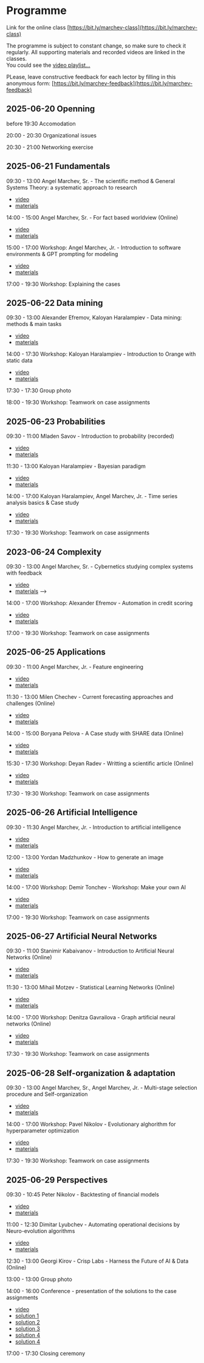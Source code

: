 # Programme  

Link for the online class [https://bit.ly/marchev-class](https://bit.ly/marchev-class)

The programme is subject to constant change, so make sure to check it regularly. All supporting materials and recorded videos are linked in the classes.  
You could see the [video playlist...](https://www.youtube.com/playlist?list=PLX9ryRl9v7BC72Zt6m_PoPJWU2zEHnvYN)  

PLease, leave constructive feedback for each lector by filling in this anonymous form: [https://bit.ly/marchev-feedback](https://bit.ly/marchev-feedback)

## **2025-06-20 Openning**  
  before 19:30 Accomodation   
  
<a/>  

  20:00 - 20:30 Organizational issues  
  
<a/>  

  20:30 - 21:00 Networking exercise  


## **2025-06-21 Fundamentals**  
  09:30 - 13:00 Angel Marchev, Sr. - The scientific method & General Systems Theory: a systematic approach to research  

* [video](https://youtube.com/playlist?list=PLX9ryRl9v7BC72Zt6m_PoPJWU2zEHnvYN)   
* [materials](marchev-sr/readme.md)   

<a/>  

  14:00 - 15:00 Angel Marchev, Sr. - For fact based worldview (Online)   

* [video](https://youtube.com/playlist?list=PLX9ryRl9v7BC72Zt6m_PoPJWU2zEHnvYN)   
* [materials](marchev-sr/readme.md)   

<a/>  

  15:00 - 17:00 Workshop: Angel Marchev, Jr. - Introduction to software environments & GPT prompting for modeling  

* [video](https://youtube.com/playlist?list=PLX9ryRl9v7BC72Zt6m_PoPJWU2zEHnvYN)   
* [materials](marchev-jr/readme.md)    

<a/>  

17:00 - 19:30 Workshop: Explaining the cases    
  

## **2025-06-22 Data mining**  
  09:30 - 13:00 Alexander Efremov, Kaloyan Haralampiev - Data mining: methods & main tasks  

* [video](https://youtube.com/playlist?list=PLX9ryRl9v7BC72Zt6m_PoPJWU2zEHnvYN)   
* [materials](efremov/readme.md)   

<a/>  

  14:00 - 17:30 Workshop: Kaloyan Haralampiev - Introduction to Orange with static data  

* [video](https://youtube.com/playlist?list=PLX9ryRl9v7BC72Zt6m_PoPJWU2zEHnvYN)   
* [materials](haralampiev/readme.md)   

<a/>  

  17:30 - 17:30 Group photo  
  
  18:00 - 19:30 Workshop: Teamwork on case assignments  
  

## **2025-06-23 Probabilities**  
  09:30 - 11:00 Mladen Savov - Introduction to probability (recorded)  

* [video](https://youtube.com/playlist?list=PLX9ryRl9v7BC72Zt6m_PoPJWU2zEHnvYN)   
* [materials](rusinov/readme.md)   

<a/>

  11:30 - 13:00 Kaloyan Haralampiev - Bayesian paradigm  

* [video](https://youtube.com/playlist?list=PLX9ryRl9v7BC72Zt6m_PoPJWU2zEHnvYN)   
* [materials](haralampiev/readme.md)   

<a/>  

   14:00 - 17:00 Kaloyan Haralampiev, Angel Marchev, Jr. - Time series analysis basics & Case study   

* [video](https://youtube.com/playlist?list=PLX9ryRl9v7BC72Zt6m_PoPJWU2zEHnvYN)   
* [materials](marchev-jr/readme.md)    

<a/>  

  17:30 - 19:30 Workshop: Teamwork on case assignments  
  

## **2023-06-24 Complexity**  
  09:30 - 13:00 Angel Marchev, Sr. - Cybernetics studying complex systems with feedback  

* [video](https://youtube.com/playlist?list=PLX9ryRl9v7BC72Zt6m_PoPJWU2zEHnvYN)   
* [materials](marchev-sr/readme.md) -->   

<a/>  

  14:00 - 17:00 Workshop: Alexander Efremov - Automation in credit scoring      

* [video](https://youtube.com/playlist?list=PLX9ryRl9v7BC72Zt6m_PoPJWU2zEHnvYN)   
* [materials](efremov/readme.md)   

<a/>  

  17:00 - 19:30 Workshop: Teamwork on case assignments  


## **2025-06-25 Applications**  

  09:30 - 11:00 Angel Marchev, Jr. - Feature engineering  

* [video](https://youtube.com/playlist?list=PLX9ryRl9v7BC72Zt6m_PoPJWU2zEHnvYN)   
* [materials](marchev-jr/readme.md)   

<a/>  

  11:30 - 13:00 Milen Chechev - Current forecasting approaches and challenges (Online)  

* [video](https://youtube.com/playlist?list=PLX9ryRl9v7BC72Zt6m_PoPJWU2zEHnvYN)   
* [materials](chechev/readme.md)   

<a/>  

  14:00 - 15:00 Boryana Pelova - A Case study with SHARE data (Online)      

* [video](https://youtube.com/playlist?list=PLX9ryRl9v7BC72Zt6m_PoPJWU2zEHnvYN)   
* [materials](pelova/readme.md)   

<a/>  

  15:30 - 17:30 Workshop: Deyan Radev - Writting a scientific article (Online)      

* [video](https://youtube.com/playlist?list=PLX9ryRl9v7BC72Zt6m_PoPJWU2zEHnvYN)   
* [materials](radev/readme.md)   

<a/>  

  17:30 - 19:30 Workshop: Teamwork on case assignments  


## **2025-06-26 Artificial Intelligence**  
  09:30 - 11:30 Angel Marchev, Jr. - Introduction to artificial intelligence    

* [video](https://youtube.com/playlist?list=PLX9ryRl9v7BC72Zt6m_PoPJWU2zEHnvYN)   
* [materials](marchev-jr/readme.md)   

<a/>  

  12:00 - 13:00 Yordan Madzhunkov - How to generate an image  


  * [video](https://youtube.com/playlist?list=PLX9ryRl9v7BC72Zt6m_PoPJWU2zEHnvYN)   
  * [materials](madzunkov/readme.md)   

<a/>  

  14:00 - 17:00 Workshop: Demir Tonchev - Workshop: Make your own AI      

* [video](https://youtube.com/playlist?list=PLX9ryRl9v7BC72Zt6m_PoPJWU2zEHnvYN)   
* [materials](tonchev/readme.md)   

<a/>  

  17:00 - 19:30 Workshop: Teamwork on case assignments  



## **2025-06-27 Artificial Neural Networks**  
  09:30 - 11:00 Stanimir Kabaivanov - Introduction to Artificial Neural Networks (Online)  

* [video](https://youtube.com/playlist?list=PLX9ryRl9v7BC72Zt6m_PoPJWU2zEHnvYN)   
* [materials](kabaivanov/readme.md)   

<a/>  

  11:30 - 13:00 Mihail Motzev - Statistical Learning Networks (Online)  

* [video](https://youtube.com/playlist?list=PLX9ryRl9v7BC72Zt6m_PoPJWU2zEHnvYN)   
* [materials](motzev/readme.md)   

<a/>  

  14:00 - 17:00 Workshop: Denitza Gavrailova - Graph artificial neural networks (Online)  

* [video](https://youtube.com/playlist?list=PLX9ryRl9v7BC72Zt6m_PoPJWU2zEHnvYN)   
* [materials](gavrailova/readme.md)   

<a/>  

  17:30 - 19:30 Workshop: Teamwork on case assignments  

  
  
## **2025-06-28 Self-organization & adaptation**  
  09:30 - 13:00 Angel Marchev, Sr., Angel Marchev, Jr. - Multi-stage selection procedure and Self-organization   

* [video](https://youtube.com/playlist?list=PLX9ryRl9v7BC72Zt6m_PoPJWU2zEHnvYN)   
* [materials](marchev-sr/readme.md)   

<a/>  

  14:00 - 17:00 Workshop: Pavel Nikolov - Evolutionary alghorithm for hyperparameter optimization  

* [video](https://youtube.com/playlist?list=PLX9ryRl9v7BC72Zt6m_PoPJWU2zEHnvYN)   
* [materials](nikolov-pa/readme.md)   

<a/>  

  17:30 - 19:30 Workshop: Teamwork on case assignments    

  
## **2025-06-29 Perspectives**  
  09:30 - 10:45 Peter Nikolov - Backtesting of financial models   

* [video](https://youtube.com/playlist?list=PLX9ryRl9v7BC72Zt6m_PoPJWU2zEHnvYN)   
* [materials](nikolov-pe/readme.md)   

<a/>  

   11:00 - 12:30 Dimitar Lyubchev - Automating operational decisions by Neuro-evolution algorithms   

* [video](https://youtube.com/playlist?list=PLX9ryRl9v7BC72Zt6m_PoPJWU2zEHnvYN)   
* [materials](lyubchev/readme.md)  

<a/>  

  12:30 - 13:00 Georgi Kirov - Crisp Labs - Harness the Future of AI & Data (Online)   
  
  
  13:00 - 13:00 Group photo  
<a/>    
  
  14:00 - 16:00 Conference - presentation of the solutions to the case assignments   

* [video](https://youtube.com/playlist?list=PLX9ryRl9v7BC72Zt6m_PoPJWU2zEHnvYN)   
* [solution 1](cases/solution1/readme.md)  
* [solution 2](cases/solution2/readme.md)  
* [solution 3](cases/solution3/readme.md)  
* [solution 4](cases/solution4/readme.md)  
* [solution 4](cases/solution5/readme.md)    

<a/>  

  17:00 - 17:30 Closing ceremony  

<!--
## **2023-07-14 Openning**  
  before 18:30 Accomodation   
  18:30 - 19:30 Organizational issues  
  19:30 - 21:00 Networking exercise  


## **2023-07-15 Fundamentals**  
  09:30 - 13:00 Angel Marchev, Sr. - The scientific method & General Systems Theory: a systematic approach to research (Online)  
* [video1](https://youtu.be/e_wryWsMWoU)  
* [video2](https://youtu.be/YUiE8bRN2xA)  
  
<a/>  

  14:00 - 17:00 Workshop: Angel Marchev, Jr. - Introduction to software environments for modeling  
* [materials](marchev/readme.md)  
* [video](https://youtu.be/ZBoLs0D8bWw)  
  
<a/>  

17:00 - 19:30 Workshop: Explaining the cases    
  

## **2023-07-16 Fundamentals**  
  09:30 - 13:00 Angel Marchev, Sr. - Cybernetics studying complex systems with feedback (Online)  
* [video1](https://youtu.be/zyWgyePY3a8)  
* [video2](https://youtu.be/PhOLG7JdMI8)  

<a/>  

  14:00 - 17:00 Workshop: Boris Kirov - Introduction to prompt engineering for data analysis  
* [materials](kirov/readme.md)  

<a/>  

  17:00 - 19:30 Workshop: Teamwork on case assignments  
  

## **2023-07-17 Fundamentals**  
  09:30 - 11:00 Martin Minchev - Introduction to probability  
* [materials](minchev/readme.md)  
* [video](https://youtu.be/A-HITGS1xpI)  

<a/>  

  11:30 - 13:00 Kaloyan Haralampiev - Bayesian paradigm  
* [materials](haralampiev/readme.md)  
* [video](https://youtu.be/6n0o835hoyA)  

<a/>  

  14:00 - 17:00 Workshop: Angel Marchev, Jr. - Data synthesis / feature engineering  
* [materials](marchev/readme.md)  
* [video1](https://youtu.be/5Z7p50KmQiA)  
* [video2](https://youtu.be/mrtbxK_PJac)  
 
<a/>  

  17:00 - 19:30 Workshop: Teamwork on case assignments  
  

## **2023-07-18 Machine Learning concepts**  
  09:30 - 13:00 Alexander Efremov, Kaloyan Haralampiev - Data mining: methods & main tasks  
* [materials](efremov/readme.md)  
* [video1](https://youtu.be/iFOTFci498E)  
* [video2](https://youtu.be/cmedfxv0tAo)  

<a/>  

  14:00 - 17:00 Workshop: Kaloyan Haralampiev - Introduction to Orange with static data  
* [materials](haralampiev/readme.md)  
* [video1](https://youtu.be/_dZga4axVaw)  
* [video2](https://youtu.be/yCRXX32zCMg)  

<a/>  

  17:00 - 19:30 Workshop: Teamwork on case assignments  
  

## **2023-07-19 Machine Learning concepts**  
  09:30 - 10:30 Alexander Efremov - Working with imbalanced target data  
* [materials](efremov/readme.md)  
* [video](https://youtu.be/ozTCHmcy44E)  

<a/>  

  10:45 - 11:45 Alexander Efremov - Principle component analysis  
* [materials](efremov/readme.md)   
* [video](https://youtu.be/FOHq_wW6Y3Y)   

<a/>  

  12:00 - 13:00 Alexander Efremov - Approaches for variable selection  
* [materials](efremov/readme.md) [video]()   
* [video](https://youtu.be/KWrmmv-jO-Y)    

<a/>  

  14:00 - 17:00 Workshop: Deyan Radev - Regression Analysis with panel data in R (Online)  
* [materials](radev/readme.md)   
* [video 1](https://youtu.be/A63AcDVqlcQ)   
* [video 2](https://youtu.be/252NqdDUDx8)

<a/>  

  17:30 - 19:30 Workshop: Teamwork on case assignments  


## **2023-07-20 Machine Learning concepts**  
  09:30 - 11:00 Kaloyan Haralampiev, Angel Marchev, Jr. - Time series analysis basics  
* [materials](haralampiev/readme.md)   
* [video](https://youtu.be/dqpGahs2-LY)  

<a/>  

  11:30 - 12:30 Kaloyan Haralampiev - Time series case study: Fourier transform   
* [materials](haralampiev/readme.md)   
* [video](https://youtu.be/u13uOvlkIHw)    

<a/>  

  12:30 - 13:30 Angel Marchev, Jr. - Time series case study: Autoregression models  
* [materials](marchev/readme.md)   
* [video](https://youtu.be/LSmLmQMLks8)    

<a/>  

  14:30 - 16:00 Workshop: Bogomil Filipov - Building application in local environment (Online)  
* [materials](filipov/readme.md)   
* [video](https://youtu.be/Cz1ePG878iA)    

<a/>  

  16:15 - 17:30 Angel Marchev, Jr. - Introduction to AI  
* [materials](marchev/readme.md)   
* [video](https://youtu.be/vuBbjrpqSrE)    

<a/>  

  17:30 - 19:30 Workshop: Teamwork on case assignments  

  
## **2023-07-21 Artificial Neural Networks**  
  09:30 - 11:30 Mihail Motzev - Statistical Learning Networks (Online)  
* [materials](motzev/readme.md)   
* [video](https://youtu.be/znjUMbSI2F4)    

<a/>  

  12:00 - 13:30 Stanimir Kabaivanov - Introduction to Artificial Neural Networks (Online)  
* [materials](kabaivanov/readme.md)   
* [video](https://youtu.be/8fXY-F6gtbw)    

<a/>  

  14:30 - 17:00 Workshop: Peter Nikolov - Quantum Neural Networks   
* [materials](penikolov/readme.md)   
* [video](https://youtu.be/VWfRS9_x8C8)    

<a/>  

  17:00 - 19:30 Workshop: Teamwork on case assignments  

  
## **2023-07-22 Self-organization & adaptation**  
  09:30 - 13:00 Angel Marchev, Sr., Angel Marchev, Jr. - Multi-stage selection procedure and Self-organization   
* [video1](https://youtu.be/3z6xdu1KLOs)   
* [video2](https://youtu.be/uPnS7FLLoS0)    

<a/>  

  14:00 - 15:00 Demir Tonchev - Introduction to reinforced learning  
* [materials](tonchev/readme.md)  
* [video](https://youtu.be/Ve59lMzvHa8)    

<a/>  

  15:00 - 17:30 Workshop: Pavel Nikolov - Evolutionary alghorithm for hyperparameter optimization  
* [materials](panikolov/readme.md)   
* [video](https://youtu.be/dkWYyoUefOg)    

<a/>  

  17:30 - 19:30 Workshop: Teamwork on case assignments    

  
## **2023-07-23 Perspectives**  
  09:30 - 10:30 Sergey Vichev - Reasonning capabilities of LLMs using text-to-SQL  
* [materials](vichev/readme.md)   
* [video](https://youtu.be/CbWtjCxMMDo)   

<a/>  

  10:30 - 11:30 Boyan Markov - Empirical approach of studying individual risk preference  
* [materials](markov/readme.md)   
* [video](https://youtu.be/0uOPwf_TcjA)    

<a/>  

  12:00 - 13:00 A word from our partners: Irem Yaman, KBC Bank  
* [video](https://youtu.be/be62frWEyNQ)    

<a/>  
  
  14:00 - 17:00 Conference - presentation of the solutions to the case assignments   
* case 1: [[solution](cases-solutions/case1/readme.md)] [[video](https://youtu.be/OIzaDL3l1tg)]   
* case 2: [[solution](cases-solutions/case2/readme.md)] [[video](https://youtu.be/tHxHqEBUftY)]  
* case 3: [[solution](cases-solutions/case3/readme.md)] [[video](https://youtu.be/ejD8rhRcRxY)]  

<a/>  

  17:00 - 17:30 Closing ceremony  

  -->
